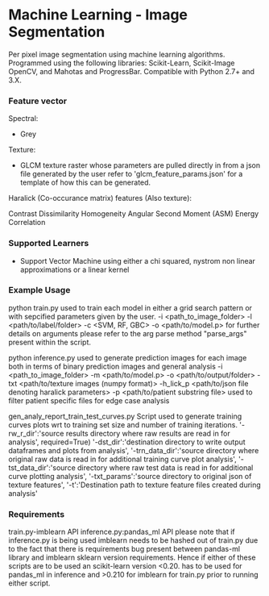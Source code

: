 # Machine Learning - Image Segmentation

Per pixel image segmentation using machine learning algorithms. Programmed using the following libraries: Scikit-Learn, Scikit-Image OpenCV, and Mahotas and ProgressBar. Compatible with Python 2.7+ and 3.X.

### Feature vector

Spectral:

* Grey

Texture:

* GLCM texture raster whose parameters are pulled directly in from a json file generated by the user refer to 'glcm_feature_params.json' for a template of how this can be generated. 

Haralick (Co-occurance matrix) features (Also texture):

Contrast
Dissimilarity
Homogeneity
Angular Second Moment
(ASM)
Energy
Correlation


### Supported Learners

* Support Vector Machine using either a chi squared, nystrom non linear approximations or a linear kernel


### Example Usage

python train.py used to train each model in either a grid search pattern or with sepcified parameters given by the user.  -i <path_to_image_folder> -l <path/to/label/folder> -c <SVM, RF, GBC> -o <path/to/model.p> for further details on arguments please refer to the arg parse method "parse_args" present within the script. 

python inference.py used to generate prediction images for each image both in terms of binary prediction images and general analysis
-i <path_to_image_folder> -m <path/to/model.p> -o <path/to/output/folder> -txt <path/to/texture images (numpy format)> -h_lick_p <path/to/json file denoting haralick parameters> -p <path/to/patient substring file> used to filter patient specific files for edge case analysis

gen_analy_report_train_test_curves.py
Script used to generate training curves plots wrt to training set size and number of training iterations. 
  '-rw_r_dir':'source results directory where raw results are read in for analysis',
                        required=True)
  '-dst_dir':'destination directory to write output dataframes and plots from analysis',
  '-trn_data_dir':'source directory where original raw data is read in for additional training curve plot analysis',
  '-tst_data_dir':'source directory where raw test data is read in for additional curve plotting analysis',
  '-txt_params':'source directory to original json of texture features',
  '-t':'Destination path to texture feature files created during analysis'

### Requirements
train.py-imblearn API
inference.py:pandas_ml API  please note that if inference.py is being used imblearn needs to be hashed out of train.py due to the fact that there is requirements bug present between pandas-ml library and imblearn sklearn version requirements. Hence if either of these scripts are to be used an scikit-learn version <0.20. has to be used for pandas_ml in inference and >0.210 for imblearn for train.py prior to running either script.  
